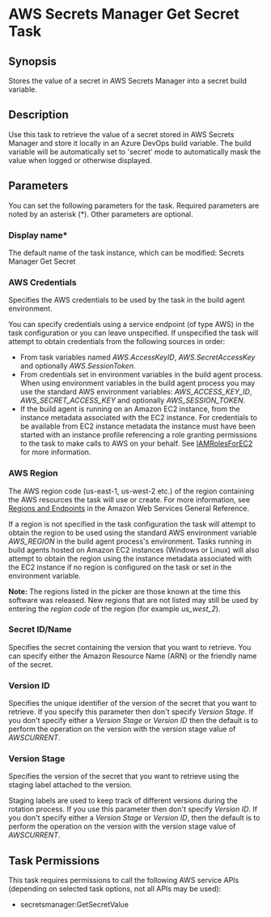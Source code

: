 # AWS Secrets Manager Get Secret Task<a name="secretsmanager-getsecret"></a>

## Synopsis<a name="synopsis"></a>

Stores the value of a secret in AWS Secrets Manager into a secret build variable\.

## Description<a name="description"></a>

Use this task to retrieve the value of a secret stored in AWS Secrets Manager and store it locally in an Azure DevOps build variable\. The build variable will be automatically set to 'secret' mode to automatically mask the value when logged or otherwise displayed\.

## Parameters<a name="parameters"></a>

You can set the following parameters for the task\. Required parameters are noted by an asterisk \(\*\)\. Other parameters are optional\.

### Display name\*<a name="display-name"></a>

The default name of the task instance, which can be modified: Secrets Manager Get Secret

### AWS Credentials<a name="aws-credentials"></a>

Specifies the AWS credentials to be used by the task in the build agent environment\.

You can specify credentials using a service endpoint \(of type AWS\) in the task configuration or you can leave unspecified\. If unspecified the task will attempt to obtain credentials from the following sources in order:
+ From task variables named *AWS\.AccessKeyID*, *AWS\.SecretAccessKey* and optionally *AWS\.SessionToken*\.
+ From credentials set in environment variables in the build agent process\. When using environment variables in the build agent process you may use the standard AWS environment variables: *AWS\_ACCESS\_KEY\_ID*, *AWS\_SECRET\_ACCESS\_KEY* and optionally *AWS\_SESSION\_TOKEN*\.
+ If the build agent is running on an Amazon EC2 instance, from the instance metadata associated with the EC2 instance\. For credentials to be available from EC2 instance metadata the instance must have been started with an instance profile referencing a role granting permissions to the task to make calls to AWS on your behalf\. See [IAMRolesForEC2](https://docs.aws.amazon.com/IAM/latest/UserGuide/id_roles_use_switch-role-ec2.html) for more information\.

### AWS Region<a name="aws-region"></a>

The AWS region code \(us\-east\-1, us\-west\-2 etc\.\) of the region containing the AWS resources the task will use or create\. For more information, see [Regions and Endpoints](https://docs.aws.amazon.com/general/latest/gr/rande.html) in the Amazon Web Services General Reference\.

If a region is not specified in the task configuration the task will attempt to obtain the region to be used using the standard AWS environment variable *AWS\_REGION* in the build agent process's environment\. Tasks running in build agents hosted on Amazon EC2 instances \(Windows or Linux\) will also attempt to obtain the region using the instance metadata associated with the EC2 instance if no region is configured on the task or set in the environment variable\.

 **Note:** The regions listed in the picker are those known at the time this software was released\. New regions that are not listed may still be used by entering the *region code* of the region \(for example *us\_west\_2*\)\.

### Secret ID/Name<a name="secret-id-name"></a>

Specifies the secret containing the version that you want to retrieve\. You can specify either the Amazon Resource Name \(ARN\) or the friendly name of the secret\.

### Version ID<a name="version-id"></a>

Specifies the unique identifier of the version of the secret that you want to retrieve\. If you specify this parameter then don't specify *Version Stage*\. If you don't specify either a *Version Stage* or *Version ID* then the default is to perform the operation on the version with the version stage value of *AWSCURRENT*\.

### Version Stage<a name="version-stage"></a>

Specifies the version of the secret that you want to retrieve using the staging label attached to the version\.

Staging labels are used to keep track of different versions during the rotation process\. If you use this parameter then don't specify *Version ID*\. If you don't specify either a *Version Stage* or *Version ID*, then the default is to perform the operation on the version with the version stage value of *AWSCURRENT*\.

## Task Permissions<a name="task-permissions"></a>

This task requires permissions to call the following AWS service APIs \(depending on selected task options, not all APIs may be used\):
+ secretsmanager:GetSecretValue